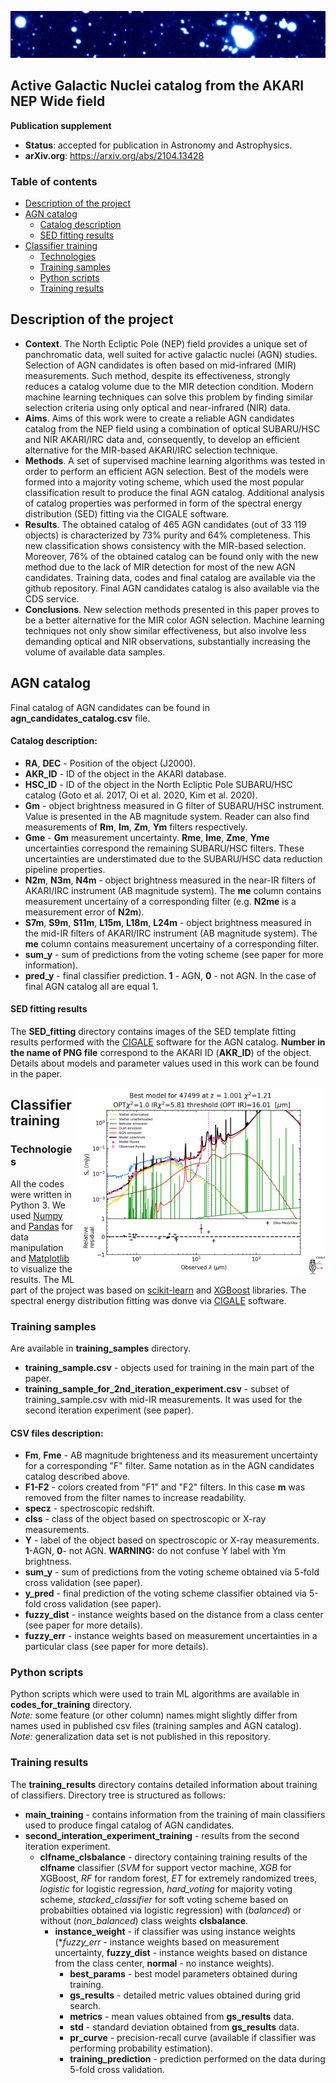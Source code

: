 
![](img_w.jpeg?raw=true "Optional Title")

## Active Galactic Nuclei catalog from the AKARI NEP Wide field

**Publication supplement**

* **Status**: accepted for publication in Astronomy and Astrophysics.
* **arXiv.org**: https://arxiv.org/abs/2104.13428


### Table of contents
* [Description of the project](#description-of-the-project)
* [AGN catalog](#agn-catalog)
   * [Catalog description](#catalog-description)
   * [SED fitting results](#sed-fitting-results)
* [Classifier training](#classifier-training)
   * [Technologies](#technologies)
   * [Training samples](#training-samples)
   * [Python scripts](#python-scripts)
   * [Training results](#training-results)


## Description of the project
* **Context**. The North Ecliptic Pole (NEP) field provides a unique set of panchromatic data, well suited for active galactic nuclei (AGN) studies. Selection of AGN candidates is often based on mid-infrared (MIR) measurements. Such method, despite its effectiveness, strongly reduces a catalog volume due to the MIR detection condition. Modern machine learning techniques can solve this problem by finding similar selection criteria using only optical and near-infrared (NIR) data.
* **Aims**. Aims of this work were to create a reliable AGN candidates catalog from the NEP field using a combination of optical  SUBARU/HSC and NIR AKARI/IRC data and, consequently, to develop an efficient alternative for the MIR-based AKARI/IRC selection technique.
* **Methods**. A set of supervised machine learning algorithms was tested in order to perform an efficient AGN selection. Best of the models were formed into a majority voting scheme, which used the most popular classification result to produce the final AGN catalog. Additional analysis of catalog properties was performed in form of the spectral energy distribution (SED) fitting via the CIGALE software.
* **Results**. The obtained catalog of 465 AGN candidates (out of 33 119 objects) is characterized by 73% purity and 64% completeness. This new classification shows consistency with the  MIR-based selection. Moreover, 76% of the obtained catalog can be found only with the new method due to the lack of MIR detection for most of the new AGN candidates. Training data, codes and final catalog are available via the github repository. Final AGN candidates catalog is also available via the CDS service.
* **Conclusions**. New selection methods presented in this paper proves to be a better alternative for the MIR color AGN selection. Machine learning techniques not only show similar effectiveness, but also involve less demanding optical and NIR observations, substantially increasing the volume of available data samples.


## AGN catalog
Final catalog of AGN candidates can be found in **agn_candidates_catalog.csv** file.

#### Catalog description:
* **RA**, **DEC** - Position of the object (J2000).
* **AKR_ID** - ID of the object in the AKARI database.
* **HSC_ID** - ID of the object in the North Ecliptic Pole SUBARU/HSC catalog (Goto et al. 2017, Oi et al. 2020, Kim et al. 2020).
* **Gm**  - object brightness measured in G filter of SUBARU/HSC instrument. Value is presented in the AB magnitude system. Reader can also find measurements of **Rm**, **Im**, **Zm**, **Ym** filters respectively.
* **Gme** - **Gm** measurement uncertainty. **Rme**, **Ime**, **Zme**, **Yme** uncertainties correspond the remaining SUBARU/HSC filters. These uncertainties are understimated due to the SUBARU/HSC data reduction pipeline properties.
* **N2m**, **N3m**, **N4m** - object brightness measured in the near-IR filters of AKARI/IRC instrument (AB magnitude system). The **me** column contains measurement uncertainy of a corresponding filter (e.g. **N2me** is a measurement error of **N2m**).
* **S7m**, **S9m**, **S11m**, **L15m**, **L18m**, **L24m** - object brightness measured in the mid-IR filters of AKARI/IRC instrument (AB magnitude system). The **me** column contains measurement uncertainy of a corresponding filter.
* **sum_y** - sum of predictions from the voting scheme (see paper for more information).
* **pred_y** - final classifier prediction. **1** - AGN, **0** - not AGN. In the case of final AGN catalog all are equal 1.

#### SED fitting results
The **SED_fitting** directory contains images of the SED template fitting results performed with the [CIGALE](https://cigale.lam.fr/) software for the AGN catalog. **Number in the name of PNG file** correspond to the AKARI ID (**AKR_ID**) of the object. Details about models and parameter values used in this work can be found in the paper.

<img style="float: right;" src="/SED_fitting/47499_best_model.png" alt="drawing" width="400"/>

## Classifier training

### Technologies
All the codes were written in Python 3. We used [Numpy](https://numpy.org/) and [Pandas](https://pandas.pydata.org/) for data manipulation and [Matplotlib](https://matplotlib.org/) to visualize the results. The ML part of the project was based on [scikit-learn](https://scikit-learn.org/stable/) and [XGBoost](https://xgboost.ai/) libraries. The spectral energy distribution fitting was donve via [CIGALE](https://cigale.lam.fr/) software.

### Training samples
Are available in **training_samples** directory.
* **training_sample.csv** - objects used for training in the main part of the paper.
* **training_sample_for_2nd_iteration_experiment.csv** - subset of training_sample.csv with mid-IR measurements. It was used for the second iteration experiment (see paper).

#### CSV files description:
* **Fm**, **Fme** - AB magnitude brighteness and its measurement uncertainty for a corresponding "F" filter. Same notation as in the AGN candidates catalog described above.
* **F1-F2** - colors created from "F1" and "F2" filters. In this case **m** was removed from the filter names to increase readability.
* **specz** - spectroscopic redshift.
* **clss** - class of the object based on spectroscopic or X-ray measurements.
* **Y** - label of the object based on spectroscopic or X-ray measurements. **1**-AGN, **0**- not AGN. **WARNING:** do not confuse Y label with Ym brightness. 
* **sum_y** - sum of predictions from the voting scheme obtained via 5-fold cross validation (see paper).
* **y_pred** - final prediction of the voting scheme classifier obtained via 5-fold cross validation (see paper).
* **fuzzy_dist** - instance weights based on the distance from a class center (see paper for more details).
* **fuzzy_err** - instance weights based on measurement uncertainties in a particular class (see paper for more details).

### Python scripts
Python scripts which were used to train ML algorithms are available in **codes_for_training** directory.  <br/>*Note:* some feature (or other column) names might slightly differ from names used in published csv files (training samples and AGN catalog). <br/>*Note:* generalization data set is not published in this repository.

### Training results
The **training_results** directory contains detailed information about training of classifiers. Directory tree is structured as follows:
* **main_training** - contains information from the training of main classifiers used to produce fingal catalog of AGN candidates.
* **second_interation_experiment_training** - results from the second iteration experiment.
    * **clfname_clsbalance** - directory containing training results of the **clfname** classifier (*SVM* for support vector machine, *XGB* for XGBoost, *RF* for random forest, *ET* for extremely randomized trees, *logistic* for logistic regression, *hard_voting* for majority voting scheme, *stacked_classifier* for soft voting scheme based on probabilties obtained via logistic regression) with (*balanced*) or without (*non_balanced*) class weights **clsbalance**.
        * **instance_weight** - if classifier was using instance weights (**fuzzy_err* - instance weights based on measurement uncertainty, **fuzzy_dist** - instance weights based on distance from the class center, **normal** - no instance weights).
            * **best_params** - best model parameters obtained during training.
            * **gs_results** - detailed metric values obtained during grid search.
            * **metrics** - mean values obtained from **gs_results** data.
            * **std** - standard deviation obtained from **gs_results** data.
            * **pr_curve** - precision-recall curve (available if classifier was performing probability estimation).
            * **training_prediction** - prediction performed on the data during 5-fold cross validation.





